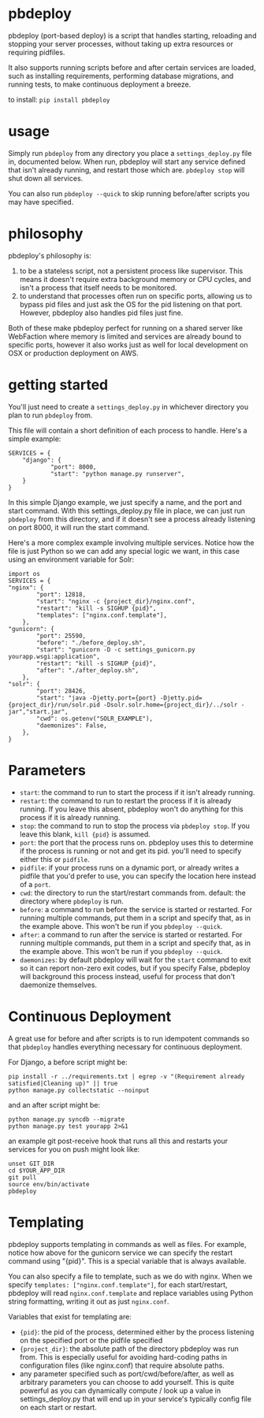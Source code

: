 pbdeploy
========

pbdeploy (port-based deploy) is a script that handles starting,
reloading and stopping your server processes, without taking up extra
resources or requiring pidfiles.

It also supports running scripts before and after certain services are
loaded, such as installing requirements, performing database migrations,
and running tests, to make continuous deployment a breeze.

to install: `pip install pbdeploy`

usage
===
Simply run `pbdeploy` from any directory you place a
`settings_deploy.py` file in, documented below. When run, pbdeploy will
start any service defined that isn't already running, and restart those
which are. `pbdeploy stop` will shut down all services.

You can also run `pbdeploy --quick` to skip running before/after scripts
you may have specified.

philosophy
===
pbdeploy's philosophy is:

1. to be a stateless script, not a persistent process like supervisor. This means it doesn't require extra background memory or CPU cycles, and isn't a process that itself needs to be monitored.
1. to understand that processes often run on specific ports, allowing us to bypass pid files and just ask the OS for the pid listening on that port. However, pbdeploy also handles pid files just fine.

Both of these make pbdeploy perfect for running on a shared server like
WebFaction where memory is limited and services are already bound to specific ports, however it also works just as well for local development on OSX or production deployment on AWS.

getting started
===
You'll just need to create a `settings_deploy.py` in whichever directory you plan to run `pbdeploy` from.

This file will contain a short definition of each process to handle. Here's a simple example:

    SERVICES = {
        "django": {
                "port": 8000,
                "start": "python manage.py runserver",
        }
    }
    
In this simple Django example, we just specify a name, and the port and start command. With this settings_deploy.py file in place, we can just run `pbdeploy` from this directory, and if it doesn't see a process already listening on port 8000, it will run the start command.

Here's a more complex example involving multiple services. Notice how the file is just Python so we can add any special logic we want, in this case using an environment variable for Solr:

    import os
    SERVICES = {
    "nginx": {
            "port": 12818,
            "start": "nginx -c {project_dir}/nginx.conf",
            "restart": "kill -s SIGHUP {pid}",
            "templates": ["nginx.conf.template"],
        },
    "gunicorn": {
            "port": 25590,
            "before": "./before_deploy.sh",
            "start": "gunicorn -D -c settings_gunicorn.py yourapp.wsgi:application",
            "restart": "kill -s SIGHUP {pid}",
            "after": "./after_deploy.sh",
        },
    "solr": {
            "port": 28426,
            "start": "java -Djetty.port={port} -Djetty.pid={project_dir}/run/solr.pid -Dsolr.solr.home={project_dir}/../solr -jar","start.jar",
            "cwd": os.getenv("SOLR_EXAMPLE"),
            "daemonizes": False,
        },
    }
    
Parameters
===
* `start`: the command to run to start the process if it isn't already running.
* `restart`: the command  to run to restart the process if it is already running. If you leave this absent, pbdeploy won't do anything for this process if it is already running.
* `stop`: the command  to run to stop the process via `pbdeploy stop`. If you leave this blank, `kill {pid}` is assumed.
* `port`: the port that the process runs on. pbdeploy uses this to determine if the process is running or not and get its pid. you'll need to specify either this or `pidfile`.
* `pidfile`: if your process runs on a dynamic port, or already writes a pidfile that you'd prefer to use, you can specify the location here instead of a `port`.
* `cwd`: the directory to run the start/restart commands from. default: the directory where `pbdeploy` is run.
* `before`: a command to run before the service is started or restarted. For running multiple commands, put them in a script and specify that, as in the example above. This won't be run if you `pbdeploy --quick`.
* `after`: a command to run after the service is started or restarted. For running multiple commands, put them in a script and specify that, as in the example above. This won't be run if you `pbdeploy --quick`.
* `daemonizes`: by default pbdeploy will wait for the `start` command to exit so it can report non-zero exit codes, but if you specify False, pbdeploy will background this process instead, useful for process that don't daemonize themselves.

Continuous Deployment
===
A great use for before and after scripts is to run idempotent commands so that `pbdeploy` handles everything necessary for continuous deployment.

For Django, a before script might be:

    pip install -r ../requirements.txt | egrep -v "(Requirement already satisfied|Cleaning up)" || true
    python manage.py collectstatic --noinput
    
and an after script might be:

    python manage.py syncdb --migrate
    python manage.py test yourapp 2>&1
    
an example git post-receive hook that runs all this and restarts your services for you on push might look like:

    unset GIT_DIR
    cd $YOUR_APP_DIR
    git pull
    source env/bin/activate
    pbdeploy

Templating
===
pbdeploy supports templating in commands as well as files. For example, notice how above for the gunicorn service we can specify the restart command using "{pid}". This is a special variable that is always available.

You can also specify a file to template, such as we do with nginx. When we specify `templates: ["nginx.conf.template"]`, for each start/restart, pbdeploy will read `nginx.conf.template` and replace variables using Python string formatting, writing it out as just `nginx.conf`.

Variables that exist for templating are:
* `{pid}`: the pid of the process, determined either by the process listening on the specified port or the pidfile specified
* `{project_dir}`: the absolute path of the directory pbdeploy was run from. This is especially useful for avoiding hard-coding paths in configuration files (like nginx.conf) that require absolute paths.
* any parameter specified such as port/cwd/before/after, as well as arbitrary parameters you can choose to add yourself. This is quite powerful as you can dynamically compute / look up a value in settings_deploy.py that will end up in your service's typically config file on each start or restart.
